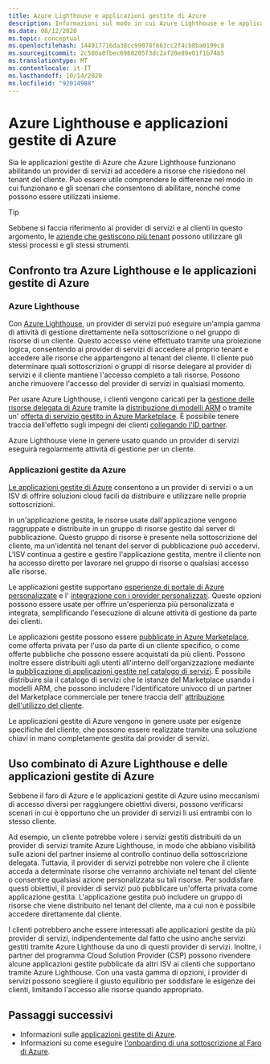 ```yaml
---
title: Azure Lighthouse e applicazioni gestite di Azure
description: Informazioni sul modo in cui Azure Lighthouse e le applicazioni gestite di Azure consentono di abilitare scenari diversi e di come possono essere usati insieme.
ms.date: 08/12/2020
ms.topic: conceptual
ms.openlocfilehash: 144917716da38cc99078f663cc2f4cb8ba0199c8
ms.sourcegitcommit: 2c586a0fbec6968205f3dc2af20e89e01f1b74b5
ms.translationtype: MT
ms.contentlocale: it-IT
ms.lasthandoff: 10/14/2020
ms.locfileid: "92014988"
---
```

# <a name="azure-lighthouse-and-azure-managed-applications"></a>Azure Lighthouse e applicazioni gestite di Azure

Sia le applicazioni gestite di Azure che Azure Lighthouse funzionano abilitando un provider di servizi ad accedere a risorse che risiedono nel tenant del cliente. Può essere utile comprendere le differenze nel modo in cui funzionano e gli scenari che consentono di abilitare, nonché come possono essere utilizzati insieme.

> [!TIP]
> Sebbene si faccia riferimento ai provider di servizi e ai clienti in questo argomento, le [aziende che gestiscono più tenant](enterprise.md) possono utilizzare gli stessi processi e gli stessi strumenti.

## <a name="comparing-azure-lighthouse-and-azure-managed-applications"></a>Confronto tra Azure Lighthouse e le applicazioni gestite di Azure

### <a name="azure-lighthouse"></a>Azure Lighthouse

Con [Azure Lighthouse](../overview.md), un provider di servizi può eseguire un'ampia gamma di attività di gestione direttamente nella sottoscrizione o nel gruppo di risorse di un cliente. Questo accesso viene effettuato tramite una proiezione logica, consentendo ai provider di servizi di accedere al proprio tenant e accedere alle risorse che appartengono al tenant del cliente. Il cliente può determinare quali sottoscrizioni o gruppi di risorse delegare al provider di servizi e il cliente mantiene l'accesso completo a tali risorse. Possono anche rimuovere l'accesso del provider di servizi in qualsiasi momento.

Per usare Azure Lighthouse, i clienti vengono caricati per la [gestione delle risorse delegata di Azure](azure-delegated-resource-management.md) tramite la [distribuzione di modelli ARM](../how-to/onboard-customer.md) o tramite un' [offerta di servizio gestito in Azure Marketplace](managed-services-offers.md). È possibile tenere traccia dell'effetto sugli impegni dei clienti [collegando l'ID partner](../how-to/partner-earned-credit.md).

Azure Lighthouse viene in genere usato quando un provider di servizi eseguirà regolarmente attività di gestione per un cliente.

### <a name="azure-managed-applications"></a>Applicazioni gestite da Azure

[Le applicazioni gestite di Azure](../../azure-resource-manager/managed-applications/overview.md) consentono a un provider di servizi o a un ISV di offrire soluzioni cloud facili da distribuire e utilizzare nelle proprie sottoscrizioni.

In un'applicazione gestita, le risorse usate dall'applicazione vengono raggruppate e distribuite in un gruppo di risorse gestito dal server di pubblicazione. Questo gruppo di risorse è presente nella sottoscrizione del cliente, ma un'identità nel tenant del server di pubblicazione può accedervi. L'ISV continua a gestire e gestire l'applicazione gestita, mentre il cliente non ha accesso diretto per lavorare nel gruppo di risorse o qualsiasi accesso alle risorse.

Le applicazioni gestite supportano [esperienze di portale di Azure personalizzate](../../azure-resource-manager/managed-applications/concepts-view-definition.md) e l' [integrazione con i provider personalizzati](../../azure-resource-manager/managed-applications/tutorial-create-managed-app-with-custom-provider.md). Queste opzioni possono essere usate per offrire un'esperienza più personalizzata e integrata, semplificando l'esecuzione di alcune attività di gestione da parte dei clienti.

Le applicazioni gestite possono essere [pubblicate in Azure Marketplace](../../marketplace/partner-center-portal/create-new-azure-apps-offer.md), come offerta privata per l'uso da parte di un cliente specifico, o come offerte pubbliche che possono essere acquistati da più clienti. Possono inoltre essere distribuiti agli utenti all'interno dell'organizzazione mediante la [pubblicazione di applicazioni gestite nel catalogo di servizi](../../azure-resource-manager/managed-applications/publish-service-catalog-app.md). È possibile distribuire sia il catalogo di servizi che le istanze del Marketplace usando i modelli ARM, che possono includere l'identificatore univoco di un partner del Marketplace commerciale per tenere traccia dell' [attribuzione dell'utilizzo del cliente](../../marketplace/azure-partner-customer-usage-attribution.md).

Le applicazioni gestite di Azure vengono in genere usate per esigenze specifiche del cliente, che possono essere realizzate tramite una soluzione chiavi in mano completamente gestita dal provider di servizi.

## <a name="using-azure-lighthouse-and-azure-managed-applications-together"></a>Uso combinato di Azure Lighthouse e delle applicazioni gestite di Azure

Sebbene il faro di Azure e le applicazioni gestite di Azure usino meccanismi di accesso diversi per raggiungere obiettivi diversi, possono verificarsi scenari in cui è opportuno che un provider di servizi li usi entrambi con lo stesso cliente.

Ad esempio, un cliente potrebbe volere i servizi gestiti distribuiti da un provider di servizi tramite Azure Lighthouse, in modo che abbiano visibilità sulle azioni del partner insieme al controllo continuo della sottoscrizione delegata. Tuttavia, il provider di servizi potrebbe non volere che il cliente acceda a determinate risorse che verranno archiviate nel tenant del cliente o consentire qualsiasi azione personalizzata su tali risorse. Per soddisfare questi obiettivi, il provider di servizi può pubblicare un'offerta privata come applicazione gestita. L'applicazione gestita può includere un gruppo di risorse che viene distribuito nel tenant del cliente, ma a cui non è possibile accedere direttamente dal cliente.

I clienti potrebbero anche essere interessati alle applicazioni gestite da più provider di servizi, indipendentemente dal fatto che usino anche servizi gestiti tramite Azure Lighthouse da uno di questi provider di servizi. Inoltre, i partner del programma Cloud Solution Provider (CSP) possono rivendere alcune applicazioni gestite pubblicate da altri ISV ai clienti che supportano tramite Azure Lighthouse. Con una vasta gamma di opzioni, i provider di servizi possono scegliere il giusto equilibrio per soddisfare le esigenze dei clienti, limitando l'accesso alle risorse quando appropriato.

## <a name="next-steps"></a>Passaggi successivi

- Informazioni sulle [applicazioni gestite di Azure](../../azure-resource-manager/managed-applications/overview.md).
- Informazioni su come eseguire [l'onboarding di una sottoscrizione al Faro di Azure](../how-to/onboard-customer.md).